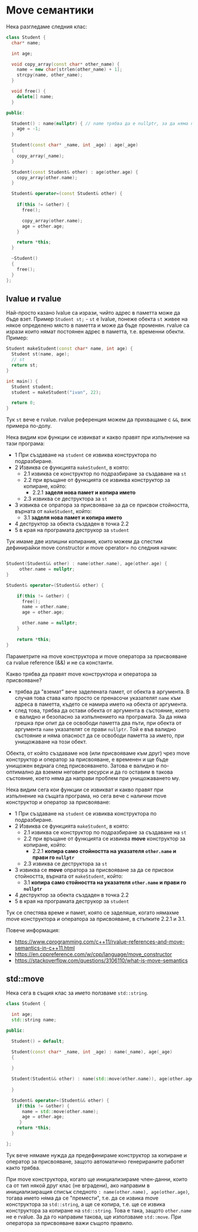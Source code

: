 # Move семантики

Нека разгледаме следния клас:
```c++
class Student {
  char* name;

  int age;

  void copy_array(const char* other_name) {
    name = new char[strlen(other_name) + 1];
    strcpy(name, other_name);
  }

  void free() {
    delete[] name;
  }

public:

  Student() : name(nullptr) { // name трябва да е nullptr, за да няма грешки при delete[] name
    age = -1;
  }

  Student(const char* _name, int _age) : age(_age) 
  { 
    copy_array(_name);
  }

  Student(const Student& other) : age(other.age) {
    copy_array(other.name);
  }

  Student& operator=(const Student& other) {
  
    if(this != &other) {
      free();

      copy_array(other.name);
      age = other.age;
    }

    return *this;
  }

  ~Student()
  {
    free();
  }
};
```

## lvalue и rvalue

Най-просто казано lvalue са изрази, чийто адрес в паметта може да бъде взет. Пример `Student st;` - `st` е lvalue, понеже обекта `st` живее на някое определено място в паметта и може да бъде променян.
rvalue са изрази които нямат постоянен адрес в паметта, т.е. временни обекти. Пример:
```c++
Student makeStudent(const char* name, int age) {
  Student st(name, age);
  // st
  return st;
}

int main() {
  Student student;
  student = makeStudent("ivan", 22);

  return 0;
}
```
Тук `st` вече е rvalue. rvalue референция можем да прихващаме с `&&`, виж примера по-долу.

Нека видим кои функции се извикват и какво правят при изпълнение на тази програма:
- 1 При създаване на `student` се извиква конструктора по подразбиране.
- 2 Извиква се функцията `makeStudent`, в която:
    - 2.1 извиква се конструктор по подразбиране за създаване на `st`
    - 2.2 при връщане от функцията се извиква конструктор за копиране, който:
      - 2.2.1 **заделя нова памет и копира името**
    - 2.3 извиква се деструктора за `st`
- 3 извиква се опратора за присвояване за да се присвои стойността, върната от `makeStudent`, който:
  - 3.1 **заделя нова памет и копира името**
- 4 деструктор за обекта създаден в точка 2.2  
- 5 в края на програмата деструкор за `student`

Тук имаме две излишни копирания, които можем да спестим дефинирайки move constructor и move operator= по следния начин:
```c++

Student(Student&& other) : name(other.name), age(other.age) {
     other.name = nullptr;
}

Student& operator=(Student&& other) {

    if(this != &other) {
      free();
      name = other.name;
      age = other.age;

      other.name = nullptr;
    }
    
    return *this;
}

```

Параметрите на move конструктора и move оператора за присвояване са rvalue reference (&&) и не са константи.

Какво трябва да правят move конструктора и оператора за присвояване?
- трябва да "вземат" вече заделената памет, от обекта в аргумента. В случая това става като просто се пренасочи указателят `name` към адреса в паметта, където се намира името на обекта от аргумента.
- след това, трябва да остави обекта от аргумента в състояние, което е валидно и безопасно за изпълнението на програмата. За да няма грешка при опит да се освободи паметта два пъти, при обекта от аргумента `name` указателят се прави `nullptr`. Той е във валидно състояние и няма опасност да се освободи паметта за името, при унищожаване на този обект.

Обекта, от който създаваме нов (или присвояваме към друг) чрез move конструктор и оператор за присвояване, е временен и ще бъде унищожен веднага след присвояването. Затова е валидно и по-оптимално да вземем неговите ресурси и да го оставим в такова състояние, което няма да направи проблем при унищожаването му.

Нека видим сега кои функции се извикват и какво правят при изпълнение на същата програма, но сега вече с налични move конструктор и оператор за присвояване:
- 1 При създаване на `student` се извиква конструктора по подразбиране.
- 2 Извиква се функцията `makeStudent`, в която:
    - 2.1 извиква се конструктор по подразбиране за създаване на `st`
    - 2.2 при връщане от функцията се извиква **move** конструктор за копиране, който:
      - 2.2.1 **копира само стойността на указателя `other.name` и прави го `nullptr`**
    - 2.3 извиква се деструктора за `st`
- 3 извиква се **move** опратора за присвояване за да се присвои стойността, върната от `makeStudent`, който:
  - 3.1 **копира само стойността на указателя `other.name` и прави го `nullptr`**
- 4 деструктор за обекта създаден в точка 2.2  
- 5 в края на програмата деструкор за `student`

Тук се спестява време и памет, която се заделяше, когато нямахме move конструктора и оператора за присвояване, в стъпките 2.2.1 и 3.1.

Повече информация:
- https://www.cprogramming.com/c++11/rvalue-references-and-move-semantics-in-c++11.html
- https://en.cppreference.com/w/cpp/language/move_constructor
- https://stackoverflow.com/questions/3106110/what-is-move-semantics

## std::move

Нека сега в същия клас за името ползваме `std::string`.

```c++
class Student {

  int age;
  std::string name;

public:

  Student() = default;

  Student(const char* _name, int _age) : name(_name), age(_age) 
  { 
 
  }

  Student(Student&& other) : name(std::move(other.name)), age(other.age) {
    
  }

  Student& operator=(Student&& other) {
    if(this != &other) {
      name = std::move(other.name);
      age = other.age;
     }
    return *this;
  }

};
```

Тук вече нямаме нужда да предефинираме конструктор за копиране и оператор за присвояване, защото автоматично генерираните работят както трябва.

При move конструктора, когато ще инициализираме член-данни, които са от тип някой друг клас (не вградени), ако направим в инициализиращия списък следното `: name(other.name), age(other.age)`, тогава името няма да се "премести", т.е. да се извика move конструктора за `std::string`, а ще се копира, т.е. ще се извика конструктора за копиране на `std::string`. Това е така, защото `other.name` не е rvalue. За да го направим такова, ще използваме `std::move`. При оператора за присвояване важи същото правило.